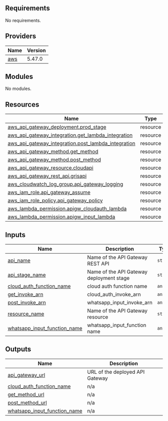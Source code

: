 <!-- BEGIN_TF_DOCS -->
## Requirements

No requirements.

## Providers

| Name | Version |
|------|---------|
| <a name="provider_aws"></a> [aws](#provider\_aws) | 5.47.0 |

## Modules

No modules.

## Resources

| Name | Type |
|------|------|
| [aws_api_gateway_deployment.prod_stage](https://registry.terraform.io/providers/hashicorp/aws/latest/docs/resources/api_gateway_deployment) | resource |
| [aws_api_gateway_integration.get_lambda_integration](https://registry.terraform.io/providers/hashicorp/aws/latest/docs/resources/api_gateway_integration) | resource |
| [aws_api_gateway_integration.post_lambda_integration](https://registry.terraform.io/providers/hashicorp/aws/latest/docs/resources/api_gateway_integration) | resource |
| [aws_api_gateway_method.get_method](https://registry.terraform.io/providers/hashicorp/aws/latest/docs/resources/api_gateway_method) | resource |
| [aws_api_gateway_method.post_method](https://registry.terraform.io/providers/hashicorp/aws/latest/docs/resources/api_gateway_method) | resource |
| [aws_api_gateway_resource.cloudapi](https://registry.terraform.io/providers/hashicorp/aws/latest/docs/resources/api_gateway_resource) | resource |
| [aws_api_gateway_rest_api.grisapi](https://registry.terraform.io/providers/hashicorp/aws/latest/docs/resources/api_gateway_rest_api) | resource |
| [aws_cloudwatch_log_group.api_gateway_logging](https://registry.terraform.io/providers/hashicorp/aws/latest/docs/resources/cloudwatch_log_group) | resource |
| [aws_iam_role.api_gateway_assume](https://registry.terraform.io/providers/hashicorp/aws/latest/docs/resources/iam_role) | resource |
| [aws_iam_role_policy.api_gateway_policy](https://registry.terraform.io/providers/hashicorp/aws/latest/docs/resources/iam_role_policy) | resource |
| [aws_lambda_permission.apigw_cloudauth_lambda](https://registry.terraform.io/providers/hashicorp/aws/latest/docs/resources/lambda_permission) | resource |
| [aws_lambda_permission.apigw_input_lambda](https://registry.terraform.io/providers/hashicorp/aws/latest/docs/resources/lambda_permission) | resource |

## Inputs

| Name | Description | Type | Default | Required |
|------|-------------|------|---------|:--------:|
| <a name="input_api_name"></a> [api\_name](#input\_api\_name) | Name of the API Gateway REST API | `string` | `"api_gateway"` | no |
| <a name="input_api_stage_name"></a> [api\_stage\_name](#input\_api\_stage\_name) | Name of the API Gateway deployment stage | `string` | `"prod"` | no |
| <a name="input_cloud_auth_function_name"></a> [cloud\_auth\_function\_name](#input\_cloud\_auth\_function\_name) | cloud auth function name | `any` | n/a | yes |
| <a name="input_get_invoke_arn"></a> [get\_invoke\_arn](#input\_get\_invoke\_arn) | cloud\_auth\_invoke\_arn | `any` | n/a | yes |
| <a name="input_post_invoke_arn"></a> [post\_invoke\_arn](#input\_post\_invoke\_arn) | whatsapp\_input\_invoke\_arn | `any` | n/a | yes |
| <a name="input_resource_name"></a> [resource\_name](#input\_resource\_name) | Name of the API Gateway resource | `string` | `"cloudapi"` | no |
| <a name="input_whatsapp_input_function_name"></a> [whatsapp\_input\_function\_name](#input\_whatsapp\_input\_function\_name) | whatsapp\_input\_function name | `any` | n/a | yes |

## Outputs

| Name | Description |
|------|-------------|
| <a name="output_api_gateway_url"></a> [api\_gateway\_url](#output\_api\_gateway\_url) | URL of the deployed API Gateway |
| <a name="output_cloud_auth_function_name"></a> [cloud\_auth\_function\_name](#output\_cloud\_auth\_function\_name) | n/a |
| <a name="output_get_method_url"></a> [get\_method\_url](#output\_get\_method\_url) | n/a |
| <a name="output_post_method_url"></a> [post\_method\_url](#output\_post\_method\_url) | n/a |
| <a name="output_whatsapp_input_function_name"></a> [whatsapp\_input\_function\_name](#output\_whatsapp\_input\_function\_name) | n/a |
<!-- END_TF_DOCS -->
